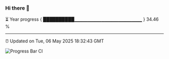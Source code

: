 ### Hi there 👋

⏳ Year progress { ██████████▁▁▁▁▁▁▁▁▁▁▁▁▁▁▁▁▁▁▁▁ } 34.46 %

---

⏰ Updated on Tue, 06 May 2025 18:32:43 GMT

![Progress Bar CI](https://github.com/ZhaoGui/ZhaoGui/workflows/Progress%20Bar%20CI/badge.svg)
